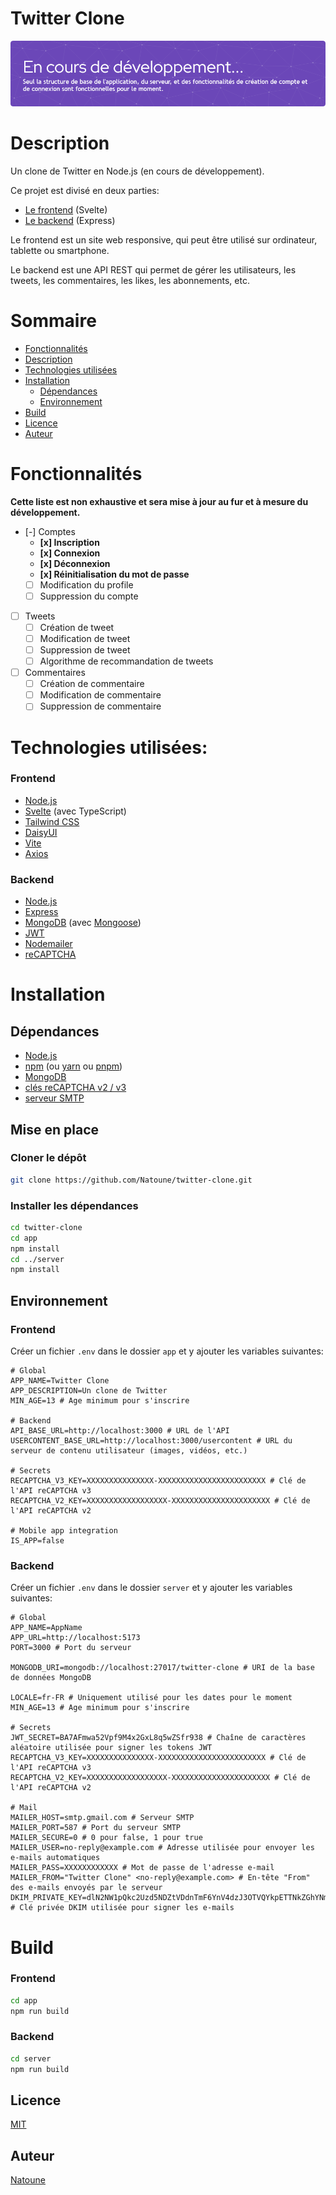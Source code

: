 # Twitter Clone

![En cours de développement](./header.png)

# Description
Un clone de Twitter en Node.js (en cours de développement).

Ce projet est divisé en deux parties:
- [Le frontend](./app) (Svelte)
- [Le backend](./server) (Express)

Le frontend est un site web responsive, qui peut être utilisé sur ordinateur, tablette ou smartphone.

Le backend est une API REST qui permet de gérer les utilisateurs, les tweets, les commentaires, les likes, les abonnements, etc.

# Sommaire
- [Fonctionnalités](#fonctionnalités)
- [Description](#description)
- [Technologies utilisées](#technologies-utilisées)
- [Installation](#installation)
    - [Dépendances](#dépendances)
    - [Environnement](#environnement)
- [Build](#lancement)
- [Licence](#licence)
- [Auteur](#auteur)

# Fonctionnalités
**Cette liste est non exhaustive et sera mise à jour au fur et à mesure du développement.**
- [-] Comptes
    - **[x] Inscription**
    - **[x] Connexion**
    - **[x] Déconnexion**
    - **[x] Réinitialisation du mot de passe**
    - [ ] Modification du profile
    - [ ] Suppression du compte
- [ ] Tweets
    - [ ] Création de tweet
    - [ ] Modification de tweet
    - [ ] Suppression de tweet
    - [ ] Algorithme de recommandation de tweets
- [ ] Commentaires
    - [ ] Création de commentaire
    - [ ] Modification de commentaire
    - [ ] Suppression de commentaire

# Technologies utilisées:
### Frontend
- [Node.js](https://nodejs.org/)
- [Svelte](https://svelte.dev/) (avec TypeScript)
- [Tailwind CSS](https://tailwindcss.com/)
- [DaisyUI](https://daisyui.com/)
- [Vite](https://vitejs.dev/)
- [Axios](https://axios-http.com/)

### Backend
- [Node.js](https://nodejs.org/)
- [Express](https://expressjs.com/)
- [MongoDB](https://www.mongodb.com/) (avec [Mongoose](https://mongoosejs.com/))
- [JWT](https://jwt.io/)
- [Nodemailer](https://nodemailer.com/)
- [reCAPTCHA](https://www.google.com/recaptcha/about/)

# Installation
## Dépendances
- [Node.js](https://nodejs.org/)
- [npm](https://www.npmjs.com/) (ou [yarn](https://yarnpkg.com/) ou [pnpm](https://pnpm.js.org/))
- [MongoDB](https://www.mongodb.com/)
- [clés reCAPTCHA v2 / v3](https://www.google.com/recaptcha/about/)
- [serveur SMTP](https://fr.wikipedia.org/wiki/Simple_Mail_Transfer_Protocol)

## Mise en place
### Cloner le dépôt
```bash
git clone https://github.com/Natoune/twitter-clone.git
```

### Installer les dépendances
```bash
cd twitter-clone
cd app
npm install
cd ../server
npm install
```

## Environnement
### Frontend
Créer un fichier `.env` dans le dossier `app` et y ajouter les variables suivantes:
```properties
# Global
APP_NAME=Twitter Clone
APP_DESCRIPTION=Un clone de Twitter
MIN_AGE=13 # Age minimum pour s'inscrire

# Backend
API_BASE_URL=http://localhost:3000 # URL de l'API
USERCONTENT_BASE_URL=http://localhost:3000/usercontent # URL du serveur de contenu utilisateur (images, vidéos, etc.)

# Secrets
RECAPTCHA_V3_KEY=XXXXXXXXXXXXXXX-XXXXXXXXXXXXXXXXXXXXXXXX # Clé de l'API reCAPTCHA v3
RECAPTCHA_V2_KEY=XXXXXXXXXXXXXXXXXX-XXXXXXXXXXXXXXXXXXXXXX # Clé de l'API reCAPTCHA v2

# Mobile app integration
IS_APP=false
```

### Backend
Créer un fichier `.env` dans le dossier `server` et y ajouter les variables suivantes:
```properties
# Global
APP_NAME=AppName
APP_URL=http://localhost:5173
PORT=3000 # Port du serveur

MONGODB_URI=mongodb://localhost:27017/twitter-clone # URI de la base de données MongoDB

LOCALE=fr-FR # Uniquement utilisé pour les dates pour le moment
MIN_AGE=13 # Age minimum pour s'inscrire

# Secrets
JWT_SECRET=BA7AFmwa52Vpf9M4x2GxL8q5wZSfr938 # Chaîne de caractères aléatoire utilisée pour signer les tokens JWT
RECAPTCHA_V3_KEY=XXXXXXXXXXXXXXX-XXXXXXXXXXXXXXXXXXXXXXXX # Clé de l'API reCAPTCHA v3
RECAPTCHA_V2_KEY=XXXXXXXXXXXXXXXXXX-XXXXXXXXXXXXXXXXXXXXXX # Clé de l'API reCAPTCHA v2

# Mail
MAILER_HOST=smtp.gmail.com # Serveur SMTP
MAILER_PORT=587 # Port du serveur SMTP
MAILER_SECURE=0 # 0 pour false, 1 pour true
MAILER_USER=no-reply@example.com # Adresse utilisée pour envoyer les e-mails automatiques
MAILER_PASS=XXXXXXXXXXXX # Mot de passe de l'adresse e-mail
MAILER_FROM="Twitter Clone" <no-reply@example.com> # En-tête "From" des e-mails envoyés par le serveur
DKIM_PRIVATE_KEY=dlN2NW1pQkc2Uzd5NDZtVDdnTmF6YnV4dzJ3OTVQYkpETTNkZGhYNm05YUs4NU43Nmk4TEg2Yk02clhuNWs1QjVZN3JYaUwyNDg4bnZBa000cHdQSnFucW5EUTU5U1RXM3c5MjlnejRhRDk2NWQ3bXI1ZUxkYjRYQ2NBbnlkTDlDOTlTNThEWXAyakNLZ3RBYTI5WjhaZzdrTFk0OVoycXQ5 # Clé privée DKIM utilisée pour signer les e-mails
```

# Build
### Frontend
```bash
cd app
npm run build
```

### Backend
```bash
cd server
npm run build
```

## Licence
[MIT](./LICENSE)

## Auteur
[Natoune](https://natoune.fr/)
